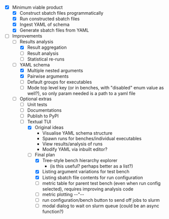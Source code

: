 - [x] Minimum viable product
  - [x] Construct sbatch files programmatically
  - [x] Run constructed sbatch files
  - [x] Ingest YAML of schema
  - [x] Generate sbatch files from YAML
- [ ] Improvements
  - [ ] Results analysis
    - [x] Result aggregation
    - [ ] Result analysis
    - [ ] Statistical re-runs
  - [ ] YAML schema
    - [x] Multiple nested arguments
    - [x] Pairwise arguments
    - [ ] Default groups for executables
    - [ ] Mode top level key (or in benches, with "disabled" enum value as well?), so only param needed is a path to a yaml file
  - [ ] Optional extras
    - [ ] Unit tests
    - [ ] Documentations
    - [ ] Publish to PyPI
    - [ ] Textual TUI
      - [x] Original ideas
        - Visualise YAML schema structure
        - Spawn runs for benches/individual executables
        - View results/analysis of runs
        - Modify YAML via inbuilt editor?
      - [ ] Final plan
        - [x] Tree-style bench hierarchy explorer
          - (is this useful? perhaps better as a list?)
        - [x] Listing argument variations for test bench
        - [x] Listing sbatch file contents for run configuration
        - [ ] metric table for parent test bench (even when run config selected), requires improving analysis code
        - [ ] metric plotting --"--
        - [ ] run configuration/bench button to send off jobs to slurm
        - [ ] modal dialog to wait on slurm queue (could be an async function?)

